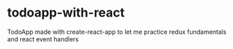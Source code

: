 # todoapp-with-react
TodoApp made with create-react-app to let me practice redux fundamentals and react event handlers
